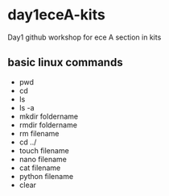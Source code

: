 # day1eceA-kits
Day1 github workshop for ece A section in kits
## basic linux commands
- pwd
- cd
- ls
- ls -a
- mkdir foldername
- rmdir foldername
- rm filename
- cd ../
- touch filename
- nano filename
- cat filename
- python filename
- clear
